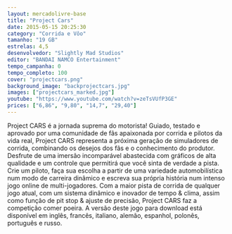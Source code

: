 ```yaml
---
layout: mercadolivre-base
title: "Project Cars"
date: 2015-05-15 20:25:30
category: "Corrida e Vôo"
tamanho: "19 GB"
estrelas: 4,5
desenvolvedor: "Slightly Mad Studios"
editor: "BANDAI NAMCO Entertainment"
tempo_campanha: 0
tempo_completo: 100
cover: "projectcars.png"
background_image: "backprojectcars.jpg"
images: ["projectcars_marked.jpg"]
youtube: "https://www.youtube.com/watch?v=zeTsVUfP3GE"
prices: ["6,86", "9,80", "14,7", "29,40"]
---
```


Project CARS é a jornada suprema do motorista! Guiado, testado e aprovado por uma comunidade de fãs apaixonada por corrida e pilotos da vida real, Project CARS representa a próxima geração de simuladores de corrida, combinando os desejos dos fãs e o conhecimento do produtor. Desfrute de uma imersão incomparável abastecida com gráficos de alta qualidade e um controle que permitirá que você sinta de verdade a pista. Crie um piloto, faça sua escolha a partir de uma variedade automobilística num modo de carreira dinâmico e escreva sua própria história num intenso jogo online de multi-jogadores. Com a maior pista de corrida de qualquer jogo atual, com um sistema dinâmico e inovador de tempo & clima, assim como função de pit stop & ajuste de precisão, Project CARS faz a competição comer poeira. A versão deste jogo para download está disponível em inglês, francês, italiano, alemão, espanhol, polonês, português e russo.
